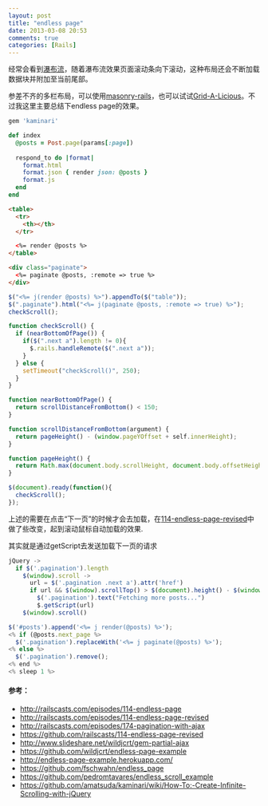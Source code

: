 ```yaml
---
layout: post
title: "endless page"
date: 2013-03-08 20:53
comments: true
categories: [Rails]
---
```


经常会看到[瀑布流](http://baike.baidu.com/view/7151782.htm)，随着瀑布流效果页面滚动条向下滚动，这种布局还会不断加载数据块并附加至当前尾部。

参差不齐的多栏布局，可以使用[masonry-rails](https://github.com/kristianmandrup/masonry-rails)，也可以试试[Grid-A-Licious](https://github.com/suprb/Grid-A-Licious)。不过我这里主要总结下endless page的效果。
<!-- more -->

```ruby Gemfile
gem 'kaminari'
```
```ruby posts_controller.rb
def index
  @posts = Post.page(params[:page])
 
  respond_to do |format|
    format.html
    format.json { render json: @posts }
    format.js
  end
end
```
```html index.html.erb
<table>
  <tr>
    <th></th>
  </tr>

  <%= render @posts %>
</table>

<div class="paginate">
  <%= paginate @posts, :remote => true %>
</div>
```
```javascript index.js.erb
$("<%= j(render @posts) %>").appendTo($("table"));
$(".paginate").html("<%= j(paginate @posts, :remote => true) %>");
checkScroll();
```
```javascript posts.js
function checkScroll() {
  if (nearBottomOfPage()) {
    if($(".next a").length != 0){
      $.rails.handleRemote($(".next a"));
    }
  } else {
    setTimeout("checkScroll()", 250);
  }
}

function nearBottomOfPage() {
  return scrollDistanceFromBottom() < 150;
}

function scrollDistanceFromBottom(argument) {
  return pageHeight() - (window.pageYOffset + self.innerHeight);
}

function pageHeight() {
  return Math.max(document.body.scrollHeight, document.body.offsetHeight);
}

$(document).ready(function(){
  checkScroll();
});
```
上述的需要在点击“下一页”的时候才会去加载，在[114-endless-page-revised](http://railscasts.com/episodes/114-endless-page-revised)中做了些改变，起到滚动鼠标自动加载的效果.

其实就是通过getScript去发送加载下一页的请求
```javascript posts.js
jQuery ->
  if $('.pagination').length
    $(window).scroll ->
      url = $('.pagination .next a').attr('href')
      if url && $(window).scrollTop() > $(document).height() - $(window).height() - 50
        $('.pagination').text("Fetching more posts...")
        $.getScript(url)
    $(window).scroll()
```
```javascript index.js.erb
$('#posts').append('<%= j render(@posts) %>');
<% if (@posts.next_page %>
  $('.pagination').replaceWith('<%= j paginate(@posts) %>');
<% else %>
  $('.pagination').remove();
<% end %>
<% sleep 1 %> 
```

#### 参考：
* http://railscasts.com/episodes/114-endless-page
* http://railscasts.com/episodes/114-endless-page-revised
* http://railscasts.com/episodes/174-pagination-with-ajax
* https://github.com/railscasts/114-endless-page-revised
* http://www.slideshare.net/wildjcrt/gem-partial-ajax
* https://github.com/wildjcrt/endless-page-example
* http://endless-page-example.herokuapp.com/
* https://github.com/fschwahn/endless_page
* https://github.com/pedromtavares/endless_scroll_example
* https://github.com/amatsuda/kaminari/wiki/How-To:-Create-Infinite-Scrolling-with-jQuery
